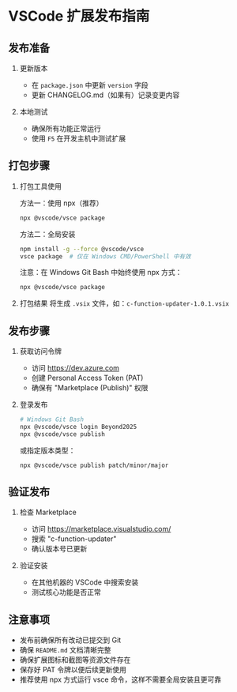 # VSCode 扩展发布指南

## 发布准备

1. 更新版本
   - 在 `package.json` 中更新 `version` 字段
   - 更新 CHANGELOG.md（如果有）记录变更内容

2. 本地测试
   - 确保所有功能正常运行
   - 使用 `F5` 在开发主机中测试扩展

## 打包步骤

1. 打包工具使用

   方法一：使用 npx（推荐）
   ```bash
   npx @vscode/vsce package
   ```

   方法二：全局安装
   ```bash
   npm install -g --force @vscode/vsce
   vsce package  # 仅在 Windows CMD/PowerShell 中有效
   ```

   注意：在 Windows Git Bash 中始终使用 npx 方式：
   ```bash
   npx @vscode/vsce package
   ```

2. 打包结果
   将生成 `.vsix` 文件，如：`c-function-updater-1.0.1.vsix`

## 发布步骤

1. 获取访问令牌
   - 访问 https://dev.azure.com
   - 创建 Personal Access Token (PAT)
   - 确保有 "Marketplace (Publish)" 权限

2. 登录发布
   ```bash
   # Windows Git Bash
   npx @vscode/vsce login Beyond2025
   npx @vscode/vsce publish
   ```
   或指定版本类型：
   ```bash
   npx @vscode/vsce publish patch/minor/major
   ```

## 验证发布

1. 检查 Marketplace
   - 访问 https://marketplace.visualstudio.com/
   - 搜索 "c-function-updater"
   - 确认版本号已更新

2. 验证安装
   - 在其他机器的 VSCode 中搜索安装
   - 测试核心功能是否正常

## 注意事项

- 发布前确保所有改动已提交到 Git
- 确保 `README.md` 文档清晰完整
- 确保扩展图标和截图等资源文件存在
- 保存好 PAT 令牌以便后续更新使用
- 推荐使用 npx 方式运行 vsce 命令，这样不需要全局安装且更可靠